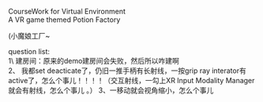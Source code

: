 CourseWork for Virtual Environment     
A VR game themed Potion Factory

(小魔娘工厂~

question list:  
1\ 建房间：原来的demo建房间会失败，然后所以咋建啊     
2、 我都set deacticate了，仍旧一推手柄有长射线，一按grip ray interator有active了，怎么个事儿！！！！（交互射线，一勾上XR Input Modality Manager就会有射线，怎么个事儿 。）
3、一移动就会视角缩小，怎么个事儿
